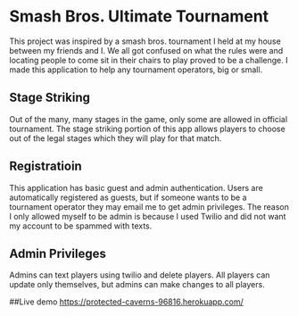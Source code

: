 # Smash Bros. Ultimate Tournament
This project was inspired by a smash bros. tournament I held at my house between my friends and I. We all got confused on what the rules were and locating people to come sit in their chairs to play proved to be a challenge. I made this application to help any tournament operators, big or small. 

## Stage Striking
Out of the many, many stages in the game, only some are allowed in official tournament. The stage striking portion of this app allows players to choose out of the legal stages which they will play for that match.

## Registratioin
This application has basic guest and admin authentication. Users are automatically registered as guests, but if someone wants to be a tournament operator they may email me to get admin privileges. The reason I only allowed myself to be admin is because I used Twilio and did not want my account to be spammed with texts.

## Admin Privileges
Admins can text players using twilio and delete players. All players can update only themselves, but admins can make changes to all players.

##Live demo
https://protected-caverns-96816.herokuapp.com/
